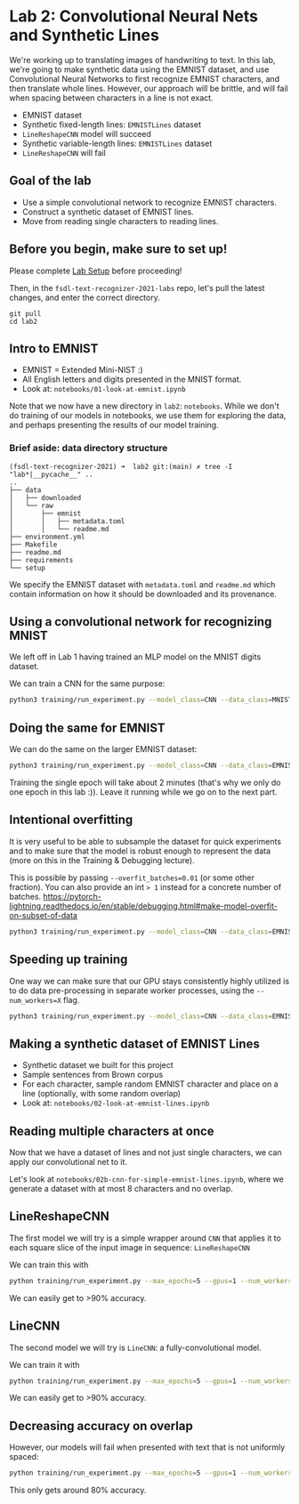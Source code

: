 # Lab 2: Convolutional Neural Nets and Synthetic Lines

We're working up to translating images of handwriting to text.
In this lab, we're going to make synthetic data using the EMNIST dataset, and use Convolutional Neural Networks to first recognize EMNIST characters, and then translate whole lines.
However, our approach will be brittle, and will fail when spacing between characters in a line is not exact.

- EMNIST dataset
- Synthetic fixed-length lines: `EMNISTLines` dataset
- `LineReshapeCNN` model will succeed
- Synthetic variable-length lines: `EMNISTLines` dataset
- `LineReshapeCNN` will fail

## Goal of the lab

- Use a simple convolutional network to recognize EMNIST characters.
- Construct a synthetic dataset of EMNIST lines.
- Move from reading single characters to reading lines.

## Before you begin, make sure to set up!

Please complete [Lab Setup](/setup/readme.md) before proceeding!

Then, in the `fsdl-text-recognizer-2021-labs` repo, let's pull the latest changes, and enter the correct directory.

```
git pull
cd lab2
```

## Intro to EMNIST

- EMNIST = Extended Mini-NIST :)
- All English letters and digits presented in the MNIST format.
- Look at: `notebooks/01-look-at-emnist.ipynb`

Note that we now have a new directory in `lab2`: `notebooks`.
While we don't do training of our models in notebooks, we use them for exploring the data, and perhaps presenting the results of our model training.

### Brief aside: data directory structure

```
(fsdl-text-recognizer-2021) ➜  lab2 git:(main) ✗ tree -I "lab*|__pycache__" ..
..
├── data
│   ├── downloaded
│   └── raw
│       ├── emnist
│       │   ├── metadata.toml
│       │   └── readme.md
├── environment.yml
├── Makefile
├── readme.md
├── requirements
└── setup
```

We specify the EMNIST dataset with `metadata.toml` and `readme.md` which contain information on how it should be downloaded and its provenance.

## Using a convolutional network for recognizing MNIST

We left off in Lab 1 having trained an MLP model on the MNIST digits dataset.

We can train a CNN for the same purpose:

```sh
python3 training/run_experiment.py --model_class=CNN --data_class=MNIST --max_epochs=5 --gpus=1
```

## Doing the same for EMNIST

We can do the same on the larger EMNIST dataset:

```sh
python3 training/run_experiment.py --model_class=CNN --data_class=EMNIST --max_epochs=5 --gpus=1
```

Training the single epoch will take about 2 minutes (that's why we only do one epoch in this lab :)).
Leave it running while we go on to the next part.

## Intentional overfitting

It is very useful to be able to subsample the dataset for quick experiments and to make sure that the model is robust enough to represent the data (more on this in the Training & Debugging lecture).

This is possible by passing `--overfit_batches=0.01` (or some other fraction).
You can also provide an int `> 1` instead for a concrete number of batches.
https://pytorch-lightning.readthedocs.io/en/stable/debugging.html#make-model-overfit-on-subset-of-data

```sh
python3 training/run_experiment.py --model_class=CNN --data_class=EMNIST --max_epochs=50 --gpus=1 --overfit_batches=2
```

## Speeding up training

One way we can make sure that our GPU stays consistently highly utilized is to do data pre-processing in separate worker processes, using the `--num_workers=X` flag.

```sh
python3 training/run_experiment.py --model_class=CNN --data_class=EMNIST --max_epochs=50 --gpus=1 --num_workers=4
```

## Making a synthetic dataset of EMNIST Lines

- Synthetic dataset we built for this project
- Sample sentences from Brown corpus
- For each character, sample random EMNIST character and place on a line (optionally, with some random overlap)
- Look at: `notebooks/02-look-at-emnist-lines.ipynb`

## Reading multiple characters at once

Now that we have a dataset of lines and not just single characters, we can apply our convolutional net to it.

Let's look at `notebooks/02b-cnn-for-simple-emnist-lines.ipynb`, where we generate a dataset with at most 8 characters and no overlap.

## LineReshapeCNN

The first model we will try is a simple wrapper around `CNN` that applies it to each square slice of the input image in sequence: `LineReshapeCNN`

We can train this with

```sh
python training/run_experiment.py --max_epochs=5 --gpus=1 --num_workers=4 --data_class=EMNISTLines --max_length=16 --max_overlap=0 --model_class=LineReshapeCNN
```

We can easily get to >90% accuracy.

## LineCNN

The second model we will try is `LineCNN`: a fully-convolutional model.

We can train it with

```sh
python training/run_experiment.py --max_epochs=5 --gpus=1 --num_workers=4 --data_class=EMNISTLines --max_length=16 --max_overlap=0 --model_class=LineCNN
```

We can easily get to >90% accuracy.

## Decreasing accuracy on overlap

However, our models will fail when presented with text that is not uniformly spaced:

```sh
python training/run_experiment.py --max_epochs=5 --gpus=1 --num_workers=4 --data_class=EMNISTLines --max_length=16 --max_overlap=0.33 --model_class=LineCNN
```

This only gets around 80% accuracy.
